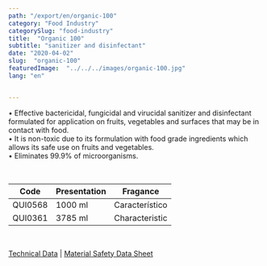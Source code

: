 ```yaml
---
path: "/export/en/organic-100"
category: "Food Industry"
categorySlug: "food-industry"
title:  "Organic 100"
subtitle: "sanitizer and disinfectant"
date: "2020-04-02"
slug:  "organic-100"
featuredImage:  "../../../images/organic-100.jpg"
lang: "en"


---
```

• Effective bactericidal, fungicidal and virucidal sanitizer and disinfectant formulated for application on fruits, vegetables and surfaces that may be in contact with food.<br/>
• It is non-toxic due to its formulation with food grade ingredients which allows its safe use on fruits and vegetables. <br/>
• Eliminates 99.9% of microorganisms.

 <br/>
<table class="min-w-full md:min-w-0 divide-y-0 divide-gray-200">
          <thead class=" bg-white">
            <tr>
              <th scope="col" class="px-2 py-2 text-center text-xs font-medium text-white bg-primary-default  tracking-wider">
                Code
              </th>
              <th scope="col" class="px-2 py-2 text-center text-xs font-medium text-white bg-primary-lighter  tracking-wider">
                Presentation
              </th>
               <th scope="col" class="px-2 py-2 text-center text-xs font-medium text-white bg-primary-default  tracking-wider">
                Fragance
              </th>
            </tr>
          </thead>
          <tbody>
            <tr class="bg-gray-100">
              <td class="px-2 py-2 whitespace-nowrap text-xs text-gray-700 text-center">
              QUI0568
              </td>
              <td class="px-2 py-2 whitespace-nowrap text-xs text-gray-700 text-center">
              1000 ml
              </td>
              <td class="px-2 py-2 whitespace-nowrap text-xs text-gray-700 text-center">
              Característico
              </td>
            </tr>
             <tr class="bg-gray-300">
              <td class="px-2 py-2 whitespace-nowrap text-xs text-gray-700 text-center">
              QUI0361
              </td>
              <td class="px-2 py-2 whitespace-nowrap text-xs text-gray-700 text-center">
              3785 ml
              </td>
              <td class="px-2 py-2 whitespace-nowrap text-xs text-gray-700 text-center">
              Characteristic
              </td>
            </tr>
          </tbody>
        </table>
        <br>

 <a href="../../../files/FT-organic-100-exportacion.pdf" target="_blank" rel="noopener">Technical Data</a> |
 <a href="../../../files/MSDS-organic-100.pdf" target="_blank" rel="noopener">Material Safety Data Sheet</a>
